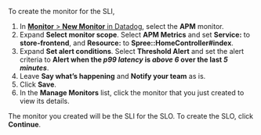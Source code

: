 To create the monitor for the SLI, 

1. In <a href="https://app.datadoghq.com/monitors#/create" target="_datadog">**Monitor** > **New Monitor** in Datadog</a>, select the **APM** monitor.
2. Expand **Select monitor scope**. Select **APM Metrics** and set **Service:** to **store-frontend**, and **Resource:** to **Spree::HomeController#index**.
3. Expand **Set alert conditions**. Select **Threshold Alert** and set the alert criteria to **Alert when the *p99 latency* is *above* *6* over the last *5 minutes***.  
4. Leave **Say what’s happening** and **Notify your team** as is. 
5. Click **Save**. 
6. In the **Manage Monitors** list, click the monitor that you just created to view its details.

The monitor you created will be the SLI for the SLO. To create the SLO, click **Continue**.